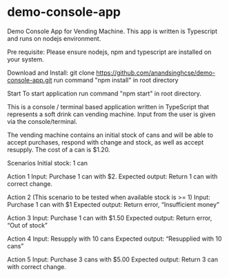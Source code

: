 # demo-console-app
Demo Console App for Vending Machine. This app is written is Typescript and runs on nodejs environment.

Pre requisite:
Please ensure nodejs, npm and typescript are installed on your system.

Download and Install:
git clone https://github.com/anandsinghcse/demo-console-app.git
run command "npm install" in root directory

Start
To start application run command "npm start" in root directory.


This is a console / terminal based application written in TypeScript that represents a soft drink can vending machine. Input from the user is given via the console/terminal.

The vending machine contains an initial stock of cans and will be able to accept purchases, respond with change and stock, as well as accept resupply. The cost of a can is $1.20.

Scenarios
Initial stock: 1 can

Action 1
Input: Purchase 1 can with $2.
Expected output: Return 1 can with correct change.

Action 2 (This scenario to be tested when available stock is >= 1)
Input: Purchase 1 can with $1
Expected output: Return error, “Insufficient money”

Action 3
Input: Purchase 1 can with $1.50
Expected output: Return error, “Out of stock”

Action 4
Input: Resupply with 10 cans
Expected output: “Resupplied with 10 cans”

Action 5
Input: Purchase 3 cans with $5.00
Expected output: Return 3 can with correct change.


